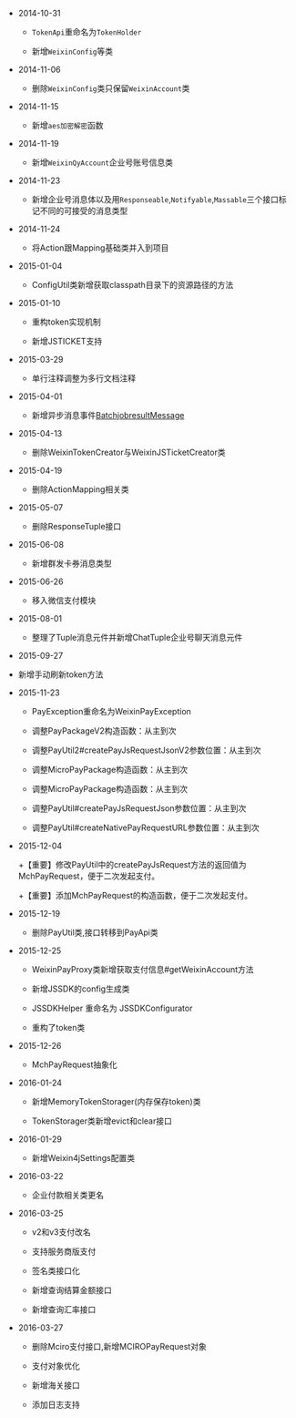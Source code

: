 * 2014-10-31

  + `TokenApi`重命名为`TokenHolder`
  
  + 新增`WeixinConfig`等类

* 2014-11-06
 
  + 删除`WeixinConfig`类只保留`WeixinAccount`类

* 2014-11-15

  + 新增`aes加密解密`函数
  
* 2014-11-19

  + 新增`WeixinQyAccount`企业号账号信息类

* 2014-11-23

  + 新增企业号消息体以及用`Responseable`,`Notifyable`,`Massable`三个接口标记不同的可接受的消息类型
  
* 2014-11-24

  + 将Action跟Mapping基础类并入到项目

* 2015-01-04

  + ConfigUtil类新增获取classpath目录下的资源路径的方法
  
* 2015-01-10

  + 重构token实现机制
  
  + 新增JSTICKET支持
  
* 2015-03-29

  + 单行注释调整为多行文档注释
  
* 2015-04-01

  + 新增异步消息事件[BatchjobresultMessage](./src/main/java/com/foxinmy/weixin4j/msg/event/BatchjobresultMessage.java)
  
* 2015-04-13

  + 删除WeixinTokenCreator与WeixinJSTicketCreator类
  
* 2015-04-19

  + 删除ActionMapping相关类
  
* 2015-05-07

  + 删除ResponseTuple接口
  
* 2015-06-08

  + 新增群发卡券消息类型
  
* 2015-06-26

  + 移入微信支付模块
  
* 2015-08-01

  + 整理了Tuple消息元件并新增ChatTuple企业号聊天消息元件
  
* 2015-09-27

 + 新增手动刷新token方法
 
 
* 2015-11-23

  + PayException重命名为WeixinPayException
  
  + 调整PayPackageV2构造函数：从主到次
  
  + 调整PayUtil2#createPayJsRequestJsonV2参数位置：从主到次
  
  + 调整MicroPayPackage构造函数：从主到次
  
  + 调整MicroPayPackage构造函数：从主到次
  
  + 调整PayUtil#createPayJsRequestJson参数位置：从主到次
  
  + 调整PayUtil#createNativePayRequestURL参数位置：从主到次
  
* 2015-12-04

  +【重要】修改PayUtil中的createPayJsRequest方法的返回值为MchPayRequest，便于二次发起支付。
  
  +【重要】添加MchPayRequest的构造函数，便于二次发起支付。
  
* 2015-12-19

  + 删除PayUtil类,接口转移到PayApi类
  
* 2015-12-25
  
  + WeixinPayProxy类新增获取支付信息#getWeixinAccount方法
  
  + 新增JSSDK的config生成类
  
  + JSSDKHelper 重命名为 JSSDKConfigurator
  
  + 重构了token类
  
* 2015-12-26
  
  + MchPayRequest抽象化
  
* 2016-01-24

  + 新增MemoryTokenStorager(内存保存token)类
  
  + TokenStorager类新增evict和clear接口
  
* 2016-01-29

  + 新增Weixin4jSettings配置类
  
* 2016-03-22

  + 企业付款相关类更名
  
* 2016-03-25

  + v2和v3支付改名
  
  + 支持服务商版支付
  
  + 签名类接口化
  
  + 新增查询结算金额接口
  
  + 新增查询汇率接口
  
* 2016-03-27

  + 删除Mciro支付接口,新增MCIROPayRequest对象
  
  + 支付对象优化
  
  + 新增海关接口
  
  + 添加日志支持